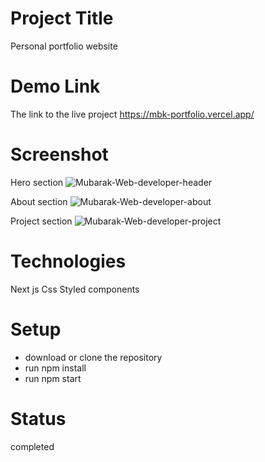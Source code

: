 # Project Title

Personal portfolio website


# Demo Link

The link to the live project https://mbk-portfolio.vercel.app/


# Screenshot 

Hero section
![Mubarak-Web-developer-header](https://user-images.githubusercontent.com/63726675/211894812-67e789a6-c6d4-488a-a269-9c6ec5f67d21.png)


About section
![Mubarak-Web-developer-about](https://user-images.githubusercontent.com/63726675/211894834-378c9525-dba0-4cd3-8c06-82b132521242.png)


Project section
![Mubarak-Web-developer-project](https://user-images.githubusercontent.com/63726675/211894872-a5b2e9a5-5d8f-423d-ab2a-fedb7622b916.png)



# Technologies

Next js
Css
Styled components


# Setup

* download or clone the repository
* run npm install
* run npm start

# Status

completed
